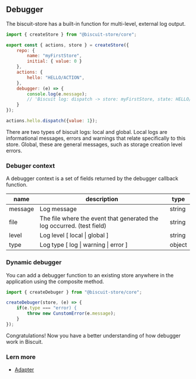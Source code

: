 ## Debugger
The biscuit-store has a built-in function for multi-level, external log output.
```javascript
import { createStore } from "@biscuit-store/core";

export const { actions, store } = createStore({
    repo: {
        name: "myFirstStore",
        initial: { value: 0 }
    },
    actions: {
        hello: "HELLO/ACTION",
    }, 
    debugger: (e) => {
        console.log(e.message); 
        // 'Biscuit log: dispatch -> store: myFirstStore, state: HELLO/ACTION'
    }
});

actions.hello.dispatch({value: 1});
```
There are two types of biscuit logs: local and global. Local logs are informational messages, errors and warnings that relate specifically to this store. Global, these are general messages, such as storage creation level errors.

### Debuger context
A debugger context is a set of fields returned by the debugger callback function.

| name    | description                                                            | type   |
|---------|------------------------------------------------------------------------|--------|
| message | Log message                                                            | string |
| file    | The file where the event that generated the log occurred. (test field) | string |
| level   | Log level [ local \| global ]                                          | string |
| type    | Log type [ log \| warning \| error ]                                   | object |

### Dynamic debugger
You can add a debugger function to an existing store anywhere in the application using the composite method.
```javascript
import { createDebuger } from "@biscuit-store/core";

createDebuger(store, (e) => {
    if(e.type === "error) {
        throw new CunstomError(e.message);
    }
});
```
Congratulations! Now you have a better understanding of how debugger work in Biscuit.

### Lern more
- [Adapter](/docs/adapter)